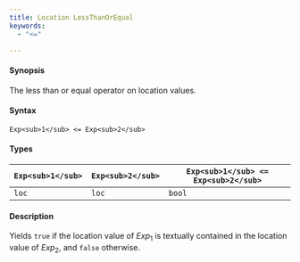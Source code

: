 ```yaml
---
title: Location LessThanOrEqual
keywords:
  - "<="

---
```


#### Synopsis

The less than or equal operator on location values.

#### Syntax

`Exp<sub>1</sub> <= Exp<sub>2</sub>`

#### Types


| `Exp<sub>1</sub>` | `Exp<sub>2</sub>` | `Exp<sub>1</sub> <= Exp<sub>2</sub>`  |
| --- | --- | --- |
| `loc`     |  `loc`    | `bool`                |


#### Description

Yields `true` if the location value of _Exp_<sub>1</sub> is textually contained
in the location value of _Exp_<sub>2</sub>, and `false` otherwise.


